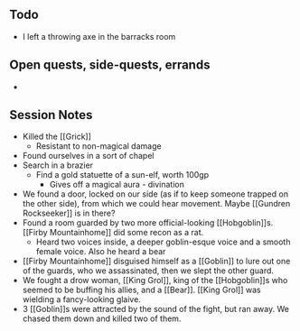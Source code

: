 ## Todo
- I left a throwing axe in the barracks room
## Open quests, side-quests, errands
- 
## Session Notes
- Killed the [[Grick]]
	- Resistant to non-magical damage
- Found ourselves in a sort of chapel
- Search in a brazier
	- Find a gold statuette of a sun-elf, worth 100gp
		- Gives off a magical aura - divination
- We found a door, locked on our side (as if to keep someone trapped on the other side), from which we could hear movement. Maybe [[Gundren Rockseeker]] is in there?
- Found a room guarded by two more official-looking [[Hobgoblin]]s. [[Firby Mountainhome]] did some recon as a rat.
	- Heard two voices inside, a deeper goblin-esque voice and a smooth female voice. Also he heard a bear
- [[Firby Mountainhome]] disguised himself as a [[Goblin]] to lure out one of the guards, who we assassinated, then we slept the other guard. 
- We fought a drow woman, [[King Grol]], king of the [[Hobgoblin]]s who seemed to be buffing his allies, and a [[Bear]].  [[King Grol]] was wielding a fancy-looking glaive.
- 3 [[Goblin]]s were attracted by the sound of the fight, but ran away. We chased them down and killed two of them. 
